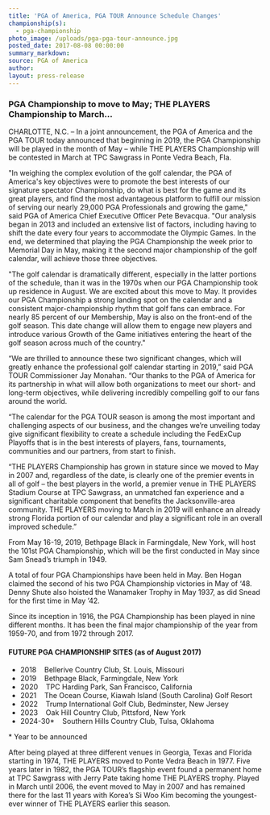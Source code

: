 ```yaml
---
title: 'PGA of America, PGA TOUR Announce Schedule Changes'
championship(s):
  - pga-championship
photo_image: /uploads/pga-pga-tour-announce.jpg
posted_date: 2017-08-08 00:00:00
summary_markdown:
source: PGA of America
author:
layout: press-release
---
```


### PGA Championship to move to May; THE PLAYERS Championship to March…

CHARLOTTE, N.C. – In a joint announcement, the PGA of America and the PGA TOUR today announced that beginning in 2019, the PGA Championship will be played in the month of May – while THE PLAYERS Championship will be contested in March at TPC Sawgrass in Ponte Vedra Beach, Fla.

"In weighing the complex evolution of the golf calendar, the PGA of America's key objectives were to promote the best interests of our signature spectator Championship, do what is best for the game and its great players, and find the most advantageous platform to fulfill our mission of serving our nearly 29,000 PGA Professionals and growing the game," said PGA of America Chief Executive Officer Pete Bevacqua. "Our analysis began in 2013 and included an extensive list of factors, including having to shift the date every four years to accommodate the Olympic Games. In the end, we determined that playing the PGA Championship the week prior to Memorial Day in May, making it the second major championship of the golf calendar, will achieve those three objectives.

"The golf calendar is dramatically different, especially in the latter portions of the schedule, than it was in the 1970s when our PGA Championship took up residence in August. We are excited about this move to May. It provides our PGA Championship a strong landing spot on the calendar and a consistent major-championship rhythm that golf fans can embrace. For nearly 85 percent of our Membership, May is also on the front-end of the golf season. This date change will allow them to engage new players and introduce various Growth of the Game initiatives entering the heart of the golf season across much of the country."

“We are thrilled to announce these two significant changes, which will greatly enhance the professional golf calendar starting in 2019,” said PGA TOUR Commissioner Jay Monahan. “Our thanks to the PGA of America for its partnership in what will allow both organizations to meet our short- and long-term objectives, while delivering incredibly compelling golf to our fans around the world.

“The calendar for the PGA TOUR season is among the most important and challenging aspects of our business, and the changes we’re unveiling today give significant flexibility to create a schedule including the FedExCup Playoffs that is in the best interests of players, fans, tournaments, communities and our partners, from start to finish.

“THE PLAYERS Championship has grown in stature since we moved to May in 2007 and, regardless of the date, is clearly one of the premier events in all of golf – the best players in the world, a premier venue in THE PLAYERS Stadium Course at TPC Sawgrass, an unmatched fan experience and a significant charitable component that benefits the Jacksonville-area community. THE PLAYERS moving to March in 2019 will enhance an already strong Florida portion of our calendar and play a significant role in an overall improved schedule.”

From May 16-19, 2019, Bethpage Black in Farmingdale, New York, will host the 101st PGA Championship, which will be the first conducted in May since Sam Snead’s triumph in 1949.

A total of four PGA Championships have been held in May. Ben Hogan claimed the second of his two PGA Championship victories in May of ‘48. Denny Shute also hoisted the Wanamaker Trophy in May 1937, as did Snead for the first time in May ’42.

Since its inception in 1916, the PGA Championship has been played in nine different months. It has been the final major championship of the year from 1959-70, and from 1972 through 2017.

#### FUTURE PGA CHAMPIONSHIP SITES (as of August 2017)

* 2018    Bellerive Country Club, St. Louis, Missouri
* 2019    Bethpage Black, Farmingdale, New York
* 2020    TPC Harding Park, San Francisco, California
* 2021    The Ocean Course, Kiawah Island (South Carolina) Golf Resort
* 2022    Trump International Golf Club, Bedminster, New Jersey
* 2023    Oak Hill Country Club, Pittsford, New York
* 2024-30\*    Southern Hills Country Club, Tulsa, Oklahoma

\* Year to be announced

After being played at three different venues in Georgia, Texas and Florida starting in 1974, THE PLAYERS moved to Ponte Vedra Beach in 1977. Five years later in 1982, the PGA TOUR’s flagship event found a permanent home at TPC Sawgrass with Jerry Pate taking home THE PLAYERS trophy. Played in March until 2006, the event moved to May in 2007 and has remained there for the last 11 years with Korea’s Si Woo Kim becoming the youngest-ever winner of THE PLAYERS earlier this season.